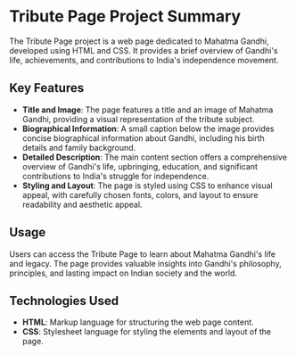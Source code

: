 # Tribute Page Project Summary

The Tribute Page project is a web page dedicated to Mahatma Gandhi, developed using HTML and CSS. It provides a brief overview of Gandhi's life, achievements, and contributions to India's independence movement.

## Key Features

- **Title and Image**: The page features a title and an image of Mahatma Gandhi, providing a visual representation of the tribute subject.
- **Biographical Information**: A small caption below the image provides concise biographical information about Gandhi, including his birth details and family background.
- **Detailed Description**: The main content section offers a comprehensive overview of Gandhi's life, upbringing, education, and significant contributions to India's struggle for independence.
- **Styling and Layout**: The page is styled using CSS to enhance visual appeal, with carefully chosen fonts, colors, and layout to ensure readability and aesthetic appeal.

## Usage

Users can access the Tribute Page to learn about Mahatma Gandhi's life and legacy. The page provides valuable insights into Gandhi's philosophy, principles, and lasting impact on Indian society and the world.

## Technologies Used

- **HTML**: Markup language for structuring the web page content.
- **CSS**: Stylesheet language for styling the elements and layout of the page.

